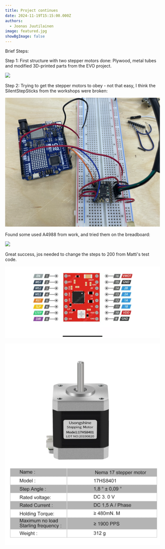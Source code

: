 ```yaml
---
title: Project continues
date: 2024-11-19T15:15:00.000Z
authors:
  - Joonas Juutilainen
image: featured.jpg
showBgImage: false
---
```

Brief Steps:

Step 1: First structure with two stepper motors done: Plywood, metal tubes and modified 3D-printed parts from the EVO project. 

![](screenshot-2024-11-19-at-15.02.56.png)

Step 2: Trying to get the stepper motors to obey - not that easy, I think the SilentStepSticks from the workshops were broken:

![](screenshot-2024-11-19-at-15.02.49.png)

Found some used A4988 from work, and tried them on the breadboard:

![](screenshot-2024-11-19-at-15.02.43.png)

Great success, jos needed to change the steps to 200 from Matti's test code.

![](img_2713.png)

![](screenshot-2024-11-19-at-15.11.28.png)
